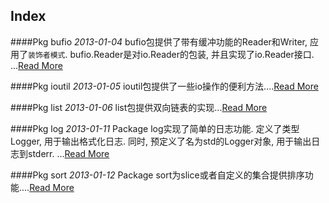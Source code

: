 Index
-----

####Pkg bufio
*2013-01-04*
bufio包提供了带有缓冲功能的Reader和Writer, 应用了`装饰者模式`.  bufio.Reader是对io.Reader的包装, 并且实现了io.Reader接口.  ...[Read More](golang/Pkg-bufio.md)

####Pkg ioutil
*2013-01-05*
ioutil包提供了一些io操作的便利方法....[Read More](golang/Pkg-ioutil.md)

####Pkg list
*2013-01-06*
list包提供双向链表的实现...[Read More](golang/Pkg-list.md)

####Pkg log
*2013-01-11*
Package log实现了简单的日志功能. 定义了类型Logger, 用于输出格式化日志.  同时, 预定义了名为std的Logger对象, 用于输出日志到stderr.  ...[Read More](golang/Pkg-log.md)

####Pkg sort
*2013-01-12*
Package sort为slice或者自定义的集合提供排序功能....[Read More](golang/Pkg-sort.md)

